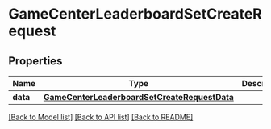 # GameCenterLeaderboardSetCreateRequest

## Properties
Name | Type | Description | Notes
------------ | ------------- | ------------- | -------------
**data** | [**GameCenterLeaderboardSetCreateRequestData**](GameCenterLeaderboardSetCreateRequestData.md) |  | 

[[Back to Model list]](../README.md#documentation-for-models) [[Back to API list]](../README.md#documentation-for-api-endpoints) [[Back to README]](../README.md)


